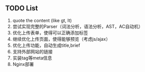 ## TODO List
1. quote the content (like gt, lt)
2. 尝试实现完整的Parser（词法分析，语法分析，AST，AC自动机）
3. 优化上传表单，使得可以正确添加标签
4. 继续优化上传页面，使得能够预览（考虑js/ajax）
5. 优化上传功能，自动生成title,brief
6. 支持外部网站的链接
7. 实装tag等meta信息
8.  Nginx部署